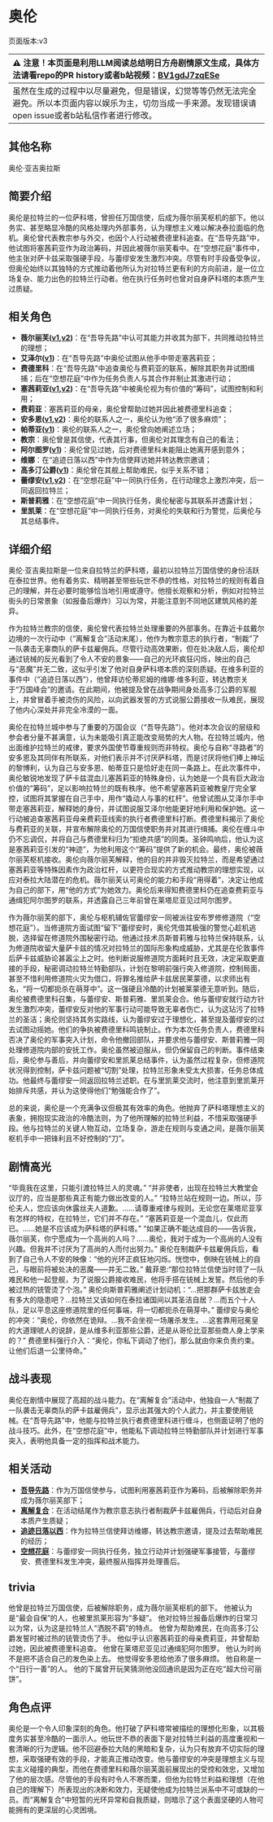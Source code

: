 # 奥伦
页面版本:v3
 

| :warning: 注意！本页面是利用LLM阅读总结明日方舟剧情原文生成，具体方法请看repo的PR history或者b站视频：[BV1gdJ7zqESe](https://www.bilibili.com/video/BV1gdJ7zqESe/)         |
|:----------------------------|
| 虽然在生成的过程中以尽量避免，但是错误，幻觉等等仍然无法完全避免。所以本页面内容以娱乐为主，切勿当成一手来源。发现错误请open issue或者b站私信作者进行修改。|



## 其他名称
奥伦·亚吉奥拉斯
## 简要介绍
奥伦是拉特兰的一位萨科塔，曾担任万国信使，后成为薇尔丽芙枢机的部下。他以务实、甚至略显冷酷的风格处理内外部事务，认为理想主义难以解决泰拉面临的危机。奥伦曾代表教宗参与外交，也因个人行动被费德里科追查。在“吾导先路”中，他试图将塞茜莉亚作为政治筹码，并因此被薇尔丽芙看中。在“空想花庭”事件中，他主张对萨卡兹采取强硬手段，与蕾缪安发生激烈冲突。尽管有时手段备受争议，但奥伦始终以其独特的方式推动着他所认为对拉特兰更有利的方向前进，是一位立场复杂、能力出色的拉特兰行动者。他在执行任务时也曾对自身萨科塔的本质产生过质疑。
## 相关角色
-   **薇尔丽芙([v1](../chars/extended_char_wei_er_li_fu.md),[v2](extended_char_wei_er_li_fu.md))**：在“吾导先路”中认可其能力并收其为部下，共同推动拉特兰的理想；
-   **艾泽尔([v1](../chars/extended_char_ai_ze_er.md))**：在“吾导先路”中奥伦试图从他手中带走塞茜莉亚；
-   **费德里科**：在“吾导先路”中追查奥伦与费莉亚的联系，解除其职务并试图缉捕；后在“空想花庭”中作为任务负责人与其合作并制止其激进行动；
-   **塞茜莉亚([v1](../chars/extended_char_sai_qian_li_ya.md),[v2](extended_char_sai_qian_li_ya.md))**：在“吾导先路”中被奥伦视为有价值的“筹码”，试图控制和利用；
-   **费莉亚**：塞茜莉亚的母亲，奥伦曾帮助过她并因此被费德里科追查；
-   **安多恩([v1](../chars/extended_char_an_duo_en.md),[v2](extended_char_an_duo_en.md))**：奥伦的联系人之一，奥伦认为他“添了很多麻烦”；
-   **帕蒂亚([v1](../chars/extended_char_pa_di_ya.md))**：奥伦的联系人之一，奥伦曾向她阐述立场；
-   **教宗**：奥伦曾是其信使，代表其行事，但奥伦对其理念有自己的看法；
-   **阿尔图罗([v1](../chars/extended_char_a_er_tu_luo.md))**：奥伦曾见过她，后对费德里科未能阻止她离开感到意外；
-   **维娜**：在“追迹日落以西”中作为信使拜访她并转达教宗邀请；
-   **高多汀公爵([v1](../chars/extended_char_gao_duo_ting_gong_jue.md))**：奥伦曾在其舰上帮助难民，似乎关系不错；
-   **蕾缪安([v1](../chars/char_4193_lemuen.md),[v2](char_4193_lemuen.md))**：在“空想花庭”中一同执行任务，在行动理念上激烈冲突，后一同返回拉特兰；
-   **斯普莉雅**：在“空想花庭”中一同执行任务，奥伦秘密与其联系并透露计划；
-   **里凯莱**：在“空想花庭”中一同执行任务，对奥伦的失联和行为警觉，后奥伦与其总结事件。
## 详细介绍
奥伦·亚吉奥拉斯是一位来自拉特兰的萨科塔，最初以拉特兰万国信使的身份活跃在泰拉世界。他有着务实、精明甚至带些玩世不恭的性格，对拉特兰的规则有着自己的理解，并在必要时能够恰当地引用或遵守。他擅长观察和分析，例如对拉特兰街头的日常景象（如报备后爆炸）习以为常，并能注意到不同地区建筑风格的差异。

作为拉特兰教宗的信使，奥伦曾代表拉特兰处理重要的外部事务。在靠近卡兹戴尔边境的一次行动中（“离解复合”活动末尾），他作为教宗意志的执行者，“制裁”了一队袭击无辜商队的萨卡兹雇佣兵。尽管行动高效果断，但在处决敌人后，奥伦却通过铳械的反光看到了令人不安的景象——自己的光环疯狂闪烁，映出的自己与“恶魔”并无二致，这似乎引发了他对自身萨科塔本质的深刻质疑。在维多利亚的事件中（“追迹日落以西”），他曾拜访伦蒂尼姆的维娜·维多利亚，转达教宗关于“万国峰会”的邀请。在此期间，他被提及曾在战争期间身处高多汀公爵的军舰上，并曾冒着手被烫伤的风险，以向武器发誓的方式说服公爵接收一队难民，展现了他内心深处并非完全冷漠的一面。

奥伦在拉特兰城中参与了重要的万国会议（“吾导先路”）。他对本次会议的层级和参会者分量不甚满意，认为未能吸引真正能改变局势的大人物。在拉特兰城内，他出面维护拉特兰的戒律，要求外国使节尊重规则而非特权。奥伦与自称“寻路者”的安多恩及其同伴有所联系，对他们表示并不讨厌萨科塔，而是讨厌将他们捧上神坛的黎博利，认为自己与安多恩、帕蒂亚只是恰好走在同一条路上。在此次事件中，奥伦敏锐地发现了萨卡兹混血儿塞茜莉亚的特殊身份，认为她是一个具有巨大政治价值的“筹码”，足以影响拉特兰的既有秩序。他不希望塞茜莉亚被教皇厅完全掌控，试图将其掌握在自己手中，用作“撬动人与事的杠杆”。他曾试图从艾泽尔手中带走塞茜莉亚，解释她的身份，并试图说服艾泽尔他能更好地利用和保护她。这一行动被追查塞茜莉亚母亲费莉亚线索的执行者费德里科打断。费德里科揭示了奥伦与费莉亚的关联，并宣布解除奥伦的万国信使职务并对其进行缉捕。奥伦在缠斗中仍不忘调侃，并将自己与费德里科归为“拒绝共感”的同类。圣钟鸣响后，他认为这是塞茜莉亚引发的“神迹”，为他利用这个“筹码”提供了新的机会。最终，奥伦被薇尔丽芙枢机接收。奥伦向薇尔丽芙解释，他的目的并非毁灭拉特兰，而是希望通过塞茜莉亚等特殊因素作为政治杠杆，以更符合现实的方式推动教宗的理想实现，以应对泰拉大陆潜在的危机。薇尔丽芙认可奥伦的能力和手段“用得着”，决定让他成为自己的部下，用“他的方式”为她效力。奥伦后来得知费德里科仍在追查费莉亚与通缉犯阿尔图罗的联系，并透露自己三年前曾在莱塔尼亚见过阿尔图罗。

作为薇尔丽芙的部下，奥伦与枢机辅佐官蕾缪安一同被派往安布罗修修道院（“空想花庭”）。当修道院方面试图“留下”蕾缪安时，奥伦凭借其极强的警觉心趁机逃脱，选择留在修道院外围秘密行动。他通过技术员斯普莉雅与拉特兰保持联系，认为修道院收留大量萨卡兹的情况对拉特兰的国际形象构成威胁，尤其是在伦敦事件后萨卡兹威胁论甚嚣尘上之时。他判断说服修道院方面耗时且无效，决定采取更直接的手段，秘密调动拉特兰特勤部队，计划在黎明前强行突入修道院，控制局面，甚至不惜利用修道院火灾为借口，将罪名推给萨卡兹居民莱蒙德，以求师出有名，“将一切都扼杀在萌芽中”。这一强硬且冷酷的计划被莱蒙德无意听到。随后，奥伦被费德里科召集，与蕾缪安、斯普莉雅、里凯莱会合。他与蕾缪安就行动方针发生激烈冲突，蕾缪安反对他的军事行动可能导致无辜者伤亡，认为这玷污了拉特兰的圣洁；奥伦则坚持其务实路线，认为蕾缪安过于理想化，甚至提及蕾缪安的过去试图动摇她。他们的争执被费德里科鸣铳制止。作为本次任务负责人，费德里科否决了奥伦的军事突入计划，命令他撤回部队，并要求他与蕾缪安、斯普莉雅一同处理修道院内部的安抚工作。奥伦虽然被迫服从，但仍保留自己的判断。事件结束后，奥伦参与善后，并向蕾缪安和里凯莱总结事件，认为虽然过程复杂，但修道院状况得到控制，萨卡兹问题被“切割”处理，拉特兰形象未受太大损害，任务总体成功。他最终与蕾缪安一同返回拉特兰述职。在与里凯莱交流时，他注意到里凯莱开始排斥共感，并认为这使得他们“勉强能合作了”。

总的来说，奥伦是一个充满争议但极其有效率的角色。他抛弃了萨科塔理想主义的表象，拥抱现实政治的冷酷法则，为了他所理解的拉特兰利益，不惜采取强硬手段。他与拉特兰的关键人物互动，立场复杂，游走在规则与变通之间，是薇尔丽芙枢机手中一把锋利且不好控制的“刀”。
## 剧情高光
“毕竟我在这里，只能引渡拉特兰人的灵魂。”
“并非使者，出现在拉特兰大教堂会议厅的，应当是那些真正有能力做出改变的人。”
“拉特兰站在规则一边。所以，莎伦夫人，您应该向休露丝夫人道歉。……请尊重戒律与规则。无论您在莱塔尼亚享有怎样的特权，在拉特兰，它们并不存在。”
“塞茜莉亚是一个混血儿，仅此而已。……她是不应该成为萨科塔的萨科塔。”
“如果正确不能达成目的——告诉我，薇尔丽芙，你宁愿成为一个高尚的人吗？……奥伦，我对于成为一个高尚的人没有兴趣。但我并不讨厌为了高尚的人而付出努力。”
奥伦在制裁萨卡兹雇佣兵后，看到了自己令人不安的映像：“他的光环正疯狂地闪烁。恍惚中，倒映在铳械上的自己，与眼前将被处决的恶魔——并无二致。”
戴菲恩:“那位拉特兰信使当时领了一队难民和他一起登舰，为了说服公爵接收难民，他将手搭在铳械上发誓。然后他的手被过热的铳管烫了个泡。”
奥伦向斯普莉雅阐述计划动机：“...把那群萨卡兹放走会有多大的隐患吧？...拉特兰又该如何在泰拉诸国间以其圣洁自居？...而五个十人队，足以平息这座修道院里的任何事端，将一切都扼杀在萌芽中。”
蕾缪安与奥伦的冲突：“奥伦，你依然在诡辩。...我不会坐视一场屠杀发生。...这套靠用冠冕皇的大道理唬人的说辞，是从维多利亚那些公爵，还是从哥伦比亚那些商人身上学来的？”
费德里科强行介入：“奥伦，你私下调动了他们，那么就由你来负责约束。让他们后退一公里待命。”
## 战斗表现
奥伦在剧情中展现了高超的战斗能力。在“离解复合”活动中，他独自一人“制裁了一队袭击无辜商队的萨卡兹雇佣兵”，显示出其强大的个人武力，并主要使用铳械。在“吾导先路”中，他能与拉特兰执行者费德里科进行缠斗，也侧面证明了他的战斗技巧。此外，在“空想花庭”中，他能私下调动拉特兰特勤部队并计划进行军事突入，表明他具备一定的指挥和战术能力。
## 相关活动
-   **[吾导先路](../stories/act16side.md)**：作为万国信使参与，试图利用塞茜莉亚作为筹码，后被解除职务并成为薇尔丽芙部下；
-   **[离解复合](../stories/main_15.md)**：在活动结尾作为教宗意志执行者制裁萨卡兹雇佣兵，行动后对自身本质产生质疑；
-   **[追迹日落以西](../stories/act37side.md)**：作为拉特兰信使拜访维娜，转达教宗邀请，提及过去帮助难民的经历；
-   **[空想花庭](../stories/act26side.md)**：与蕾缪安一同执行任务，独立行动并计划强硬军事接管，与蕾缪安、费德里科发生冲突，最终服从指挥并处理善后。
## trivia
他曾是拉特兰万国信使，后被解除职务，成为薇尔丽芙枢机的部下。
他被认为是“最会自保”的人，也被里凯莱形容为“多疑”。
他对拉特兰报备后爆炸的日常习以为常，认为这是拉特兰人“洒脱不羁”的特点。
他曾为帮助难民，在向高多汀公爵发誓时被过热的铳管烫伤了手。
他似乎认识塞茜莉亚的母亲费莉亚，并曾帮助过她，因此被费德里科追查。
他曾在莱塔尼亚见过通缉犯阿尔图罗。
他认为时尚不是把不适合自己的发色染上去。
他觉得安多恩给他添了很多麻烦。
他自称是一个“日行一善”的人。
他的下属曾开玩笑猜测他没回通讯是因为正在吃“超大份可丽饼”。
## 角色点评
奥伦是一个令人印象深刻的角色。他打破了萨科塔常被描绘的理想化形象，以其极度务实甚至冷酷的一面示人。他玩世不恭的表面下是对拉特兰利益的高度重视和一套清晰的行为逻辑。他不回避泰拉大陆的黑暗和复杂，认为只有放弃不切实际的理想，采取强硬有效的手段，才能真正推动改变。他与蕾缪安的冲突是理想主义与现实主义碰撞的典型，而他在费德里科和薇尔丽芙面前展现出的受控和效忠，又增加了他的层次感。尽管他的手段有时令人不寒而栗，但他为拉特兰利益和理想（在他自己的理解下）所表现出的决断和效力，无疑使他成为拉特兰派系中不可或缺的一员。而“离解复合”中短暂的光环异常和自我质疑，则暗示了这个表面坚硬的人物可能拥有的更深层的心灵困境。